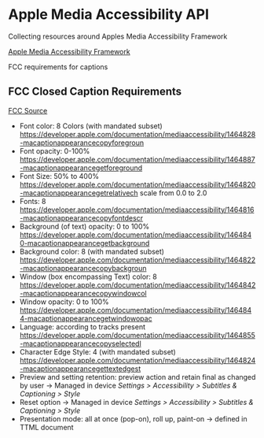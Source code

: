 # Apple Media Accessibility API
Collecting resources around Apples Media Accessibility Framework

[Apple Media Accessibility Framework](https://developer.apple.com/documentation/mediaaccessibility/)

FCC requirements for captions

## FCC Closed Caption Requirements

 [FCC Source](https://www.ecfr.gov/current/title-47/chapter-I/subchapter-C/part-79/subpart-B/section-79.103#p-79.103(c))

  - Font color: 8 Colors (with mandated subset)
    https://developer.apple.com/documentation/mediaaccessibility/1464828-macaptionappearancecopyforegroun
  - Font opacity: 0-100%
    https://developer.apple.com/documentation/mediaaccessibility/1464887-macaptionappearancegetforeground
  - Font Size: 50% to 400% 
    https://developer.apple.com/documentation/mediaaccessibility/1464820-macaptionappearancegetrelativech 
    scale from 0.0 to 2.0
  - Fonts: 8 
    https://developer.apple.com/documentation/mediaaccessibility/1464816-macaptionappearancecopyfontdescr
  - Background (of text) opacity: 0 to 100%
    https://developer.apple.com/documentation/mediaaccessibility/1464840-macaptionappearancegetbackground
  - Background color: 8 (with mandated subset)
    https://developer.apple.com/documentation/mediaaccessibility/1464822-macaptionappearancecopybackgroun
  - Window (box encompassing Text) color: 8
    https://developer.apple.com/documentation/mediaaccessibility/1464842-macaptionappearancecopywindowcol
  - Window opacity: 0 to 100% 
    https://developer.apple.com/documentation/mediaaccessibility/1464844-macaptionappearancegetwindowopac
  - Language: according to tracks present
    https://developer.apple.com/documentation/mediaaccessibility/1464855-macaptionappearancecopyselectedl
  - Character Edge Style: 4 (with mandated subset)
    https://developer.apple.com/documentation/mediaaccessibility/1464824-macaptionappearancegettextedgest
  - Preview and setting retention: preview action and retain final as changed by user
    -> Managed in device _Settings > Accessibility > Subtitles & Captioning > Style_
  - Reset option
    -> Managed in device _Settings > Accessibility > Subtitles & Captioning > Style_
  - Presentation mode: all at once (pop-on), roll up, paint-on
    -> defined in TTML document
